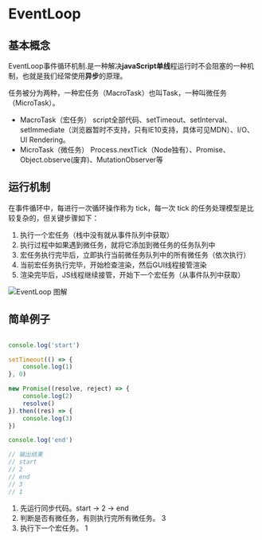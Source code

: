 # EventLoop

## 基本概念

EventLoop事件循环机制.是一种解决**javaScript单线**程运行时不会阻塞的一种机制，也就是我们经常使用**异步**的原理。

任务被分为两种，一种宏任务（MacroTask）也叫Task，一种叫微任务（MicroTask）。

- MacroTask（宏任务）
script全部代码、setTimeout、setInterval、setImmediate（浏览器暂时不支持，只有IE10支持，具体可见MDN）、I/O、UI Rendering。
- MicroTask（微任务）
Process.nextTick（Node独有）、Promise、Object.observe(废弃)、MutationObserver等

## 运行机制
在事件循环中，每进行一次循环操作称为 tick，每一次 tick 的任务处理模型是比较复杂的，但关键步骤如下：

1. 执行一个宏任务（栈中没有就从事件队列中获取）
2. 执行过程中如果遇到微任务，就将它添加到微任务的任务队列中
3. 宏任务执行完毕后，立即执行当前微任务队列中的所有微任务（依次执行）
4. 当前宏任务执行完毕，开始检查渲染，然后GUI线程接管渲染
5. 渲染完毕后，JS线程继续接管，开始下一个宏任务（从事件队列中获取）


![EventLoop 图解](https://cdn.jsdelivr.net/gh/mipaifu328/image@master/study/EventLoop.krjz2edbss0.jpg)

## 简单例子

``` js 

console.log('start')    

setTimeout(() => {
    console.log(1)      
}, 0)

new Promise((resolve, reject) => {
    console.log(2)      
    resolve()
}).then((res) => {
    console.log(3)      
})

console.log('end')      

// 输出结果
// start
// 2
// end
// 3
// 1

```

1. 先运行同步代码。start -> 2 -> end
2. 判断是否有微任务，有则执行完所有微任务。 3
3. 执行下一个宏任务。 1